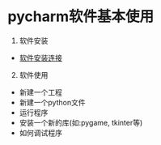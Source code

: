 # pycharm软件基本使用
1. 软件安装
* [软件安装连接]()
2. 软件使用
* 新建一个工程
* 新建一个python文件
* 运行程序
* 安装一个新的库(如:pygame, tkinter等)
* 如何调试程序